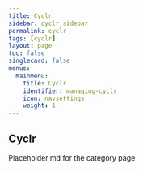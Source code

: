 ```yaml
---
title: Cyclr
sidebar: cyclr_sidebar
permalink: cyclr
tags: [cyclr]
layout: page
toc: false
singlecard: false
menus:
  mainmenu:
    title: Cyclr
    identifier: managing-cyclr
    icon: navsettings
    weight: 1
---
```

## Cyclr

Placeholder md for the category page

